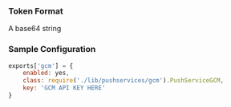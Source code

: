 ### Token Format

A base64 string

### Sample Configuration

``` javascript
exports['gcm'] = {
    enabled: yes,
    class: require('./lib/pushservices/gcm').PushServiceGCM,
    key: 'GCM API KEY HERE'
}
```
